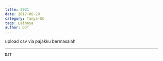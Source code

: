 ```yaml
---
title: 3021
date: 2017-06-20
category: Tanya-SC
tags: Lainnya
author: DJT
---
```


upload csv via pajakku bermasalah

---



`DJT`
